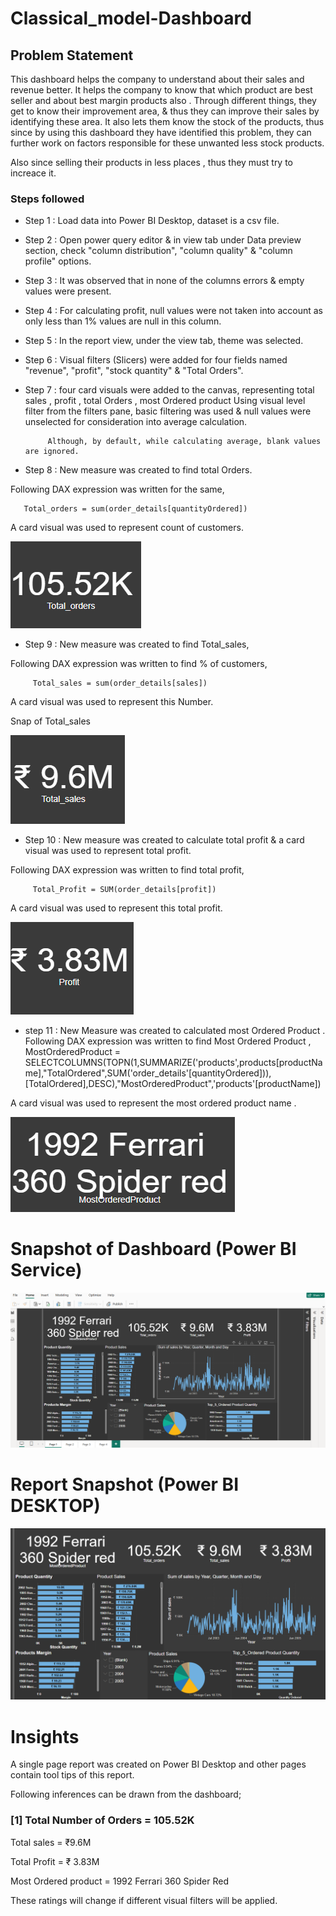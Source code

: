 
# Classical_model-Dashboard

 

## Problem Statement

This dashboard helps the company to  understand about their sales and revenue better. It helps the company to  know that which product are best seller and about best margin products also . Through different things, they get to know their improvement area, & thus they can improve their sales by identifying these area. It also lets them know the stock of the products, thus since by using this dashboard they have identified this problem, they can further work on factors responsible for these unwanted less stock products. 

Also since selling their products in less places , thus they must try to increace it.


### Steps followed 

- Step 1 : Load data into Power BI Desktop, dataset is a csv file.
- Step 2 : Open power query editor & in view tab under Data preview section, check "column distribution", "column quality" & "column profile" options.
- Step 3 : It was observed that in none of the columns errors & empty values were present.
- Step 4 : For calculating profit, null values were not taken into account as only less than 1% values are null in this column.
- Step 5 : In the report view, under the view tab, theme was selected.
- Step 6 : Visual filters (Slicers) were added for four fields named "revenue", "profit", "stock quantity" & "Total Orders".
- Step 7 : four card visuals were added to the canvas,  representing total sales , profit , total Orders ,  most Ordered product
           Using visual level filter from the filters pane, basic filtering was used & null values were unselected for consideration into average calculation.
           
           Although, by default, while calculating average, blank values are ignored.
        
- Step 8 : New measure was created to find total Orders.

Following DAX expression was written for the same,
        
       Total_orders = sum(order_details[quantityOrdered])
        
A card visual was used to represent count of customers.


![Snap_Count](https://github.com/ArpitJain2004/test/blob/main/Screenshot%202025-05-05%20143021.png?raw=true)

        
 - Step 9 : New measure was created to find Total_sales,
 
 Following DAX expression was written to find % of customers,
 
         Total_sales = sum(order_details[sales])
 
 A card visual was used to represent this Number.
 
 Snap of Total_sales
 
 ![Snap_Count](https://github.com/ArpitJain2004/test/blob/main/Screenshot%202025-05-05%20143033.png?raw=true)

 
 - Step 10 : New measure was created to calculate total profit & a card visual was used to represent total profit.
 
 Following DAX expression was written to find total profit,
 
         Total_Profit = SUM(order_details[profit])
    
 A card visual was used to represent this total profit.
 
 
 ![Snap_3](https://github.com/ArpitJain2004/test/blob/main/Screenshot%202025-05-05%20143112.png?raw=true)


- step 11 : New Measure was created to calculated most Ordered Product . 
Following DAX expression was written to find Most Ordered Product ,
MostOrderedProduct = 
    SELECTCOLUMNS(TOPN(1,SUMMARIZE('products',products[productName],"TotalOrdered",SUM('order_details'[quantityOrdered])),[TotalOrdered],DESC),"MostOrderedProduct",'products'[productName]) 

A card visual was used to represent the most ordered product name .

![Snap_3](https://github.com/ArpitJain2004/test/blob/main/Screenshot%202025-05-05%20143104.png?raw=true)

 

# Snapshot of Dashboard (Power BI Service)

![dashboard_snapo](https://github.com/ArpitJain2004/test/blob/main/Screenshot%202025-05-05%20152653.png?raw=true)

 
 # Report Snapshot (Power BI DESKTOP)

 
![Dashboard_upload](https://github.com/ArpitJain2004/test/blob/main/Screenshot%202025-05-05%20152932.png?raw=true)

# Insights

A single page report was created on Power BI Desktop and other pages contain tool tips of this report.

Following inferences can be drawn from the dashboard;

### [1] Total Number of Orders = 105.52K

   Total  sales  = ₹9.6M

   Total Profit  = ₹ 3.83M

   Most Ordered product = 1992 Ferrari 360 Spider Red
           

  
  These ratings will change if different visual filters will be applied.  
  
  
 

